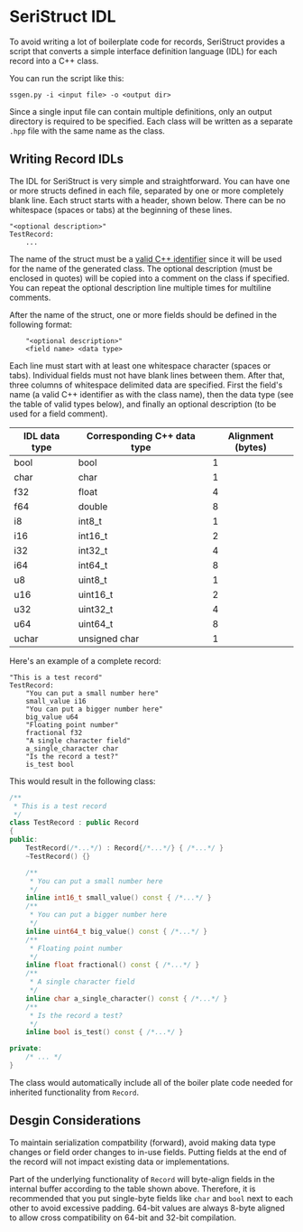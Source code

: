 # SeriStruct IDL
To avoid writing a lot of boilerplate code for records, SeriStruct provides a script that converts a simple interface definition language (IDL) for each record into a C++ class.

You can run the script like this:

```
ssgen.py -i <input file> -o <output dir>
```

Since a single input file can contain multiple definitions, only an output directory is required to be specified. Each class will be written as a separate `.hpp` file with the same name as the class.

## Writing Record IDLs
The IDL for SeriStruct is very simple and straightforward. You can have one or more structs defined in each file, separated by one or more completely blank line. Each struct starts with a header, shown below. There can be no whitespace (spaces or tabs) at the beginning of these lines.

```
"<optional description>"
TestRecord:
    ...
```

The name of the struct must be a [valid C++ identifier](https://en.cppreference.com/w/cpp/language/identifiers) since it will be used for the name of the generated class. The optional description (must be enclosed in quotes) will be copied into a comment on the class if specified. You can repeat the optional description line multiple times for multiline comments.

After the name of the struct, one or more fields should be defined in the following format:

```
    "<optional description>"
    <field name> <data type>
```

Each line must start with at least one whitespace character (spaces or tabs). Individual fields must not have blank lines between them. After that, three columns of whitespace delimited data are specified. First the field's name (a valid C++ identifier as with the class name), then the data type (see the table of valid types below), and finally an optional description (to be used for a field comment).

| IDL data type | Corresponding C++ data type | Alignment (bytes) |
| --- | --- | --- |
| bool | bool | 1 |
| char | char | 1|
| f32 | float | 4 |
| f64 | double | 8 |
| i8 | int8_t | 1 |
| i16 | int16_t | 2 |
| i32 | int32_t | 4 |
| i64 | int64_t | 8 |
| u8 | uint8_t | 1 |
| u16 | uint16_t | 2 |
| u32 | uint32_t | 4 |
| u64 | uint64_t | 8 |
| uchar | unsigned char | 1 |

Here's an example of a complete record:

```
"This is a test record"
TestRecord:
    "You can put a small number here"
    small_value i16
    "You can put a bigger number here"
    big_value u64
    "Floating point number"
    fractional f32
    "A single character field"
    a_single_character char
    "Is the record a test?"
    is_test bool
```

This would result in the following class:

```c++
/**
 * This is a test record
 */
class TestRecord : public Record
{
public:
    TestRecord(/*...*/) : Record{/*...*/} { /*...*/ }
    ~TestRecord() {}

    /**
     * You can put a small number here
     */
    inline int16_t small_value() const { /*...*/ }
    /**
     * You can put a bigger number here
     */
    inline uint64_t big_value() const { /*...*/ }
    /**
     * Floating point number
     */
    inline float fractional() const { /*...*/ }
    /**
     * A single character field
     */
    inline char a_single_character() const { /*...*/ }
    /**
     * Is the record a test?
     */
    inline bool is_test() const { /*...*/ }

private:
    /* ... */
}
```

The class would automatically include all of the boiler plate code needed for inherited functionality from `Record`.

## Desgin Considerations
To maintain serialization compatbility (forward), avoid making data type changes or field order changes to in-use fields. Putting fields at the end of the record will not impact existing data or implementations.

Part of the underlying functionality of `Record` will byte-align fields in the internal buffer according to the table shown above. Therefore, it is recommended that you put single-byte fields like `char` and `bool` next to each other to avoid excessive padding. 64-bit values are always 8-byte aligned to allow cross compatibility on 64-bit and 32-bit compilation.
